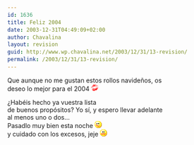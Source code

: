 ```yaml
---
id: 1636
title: Feliz 2004
date: 2003-12-31T04:49:09+02:00
author: Chavalina
layout: revision
guid: http://www.wp.chavalina.net/2003/12/31/13-revision/
permalink: /2003/12/31/13-revision/
---
```

<p align="left">
  Que aunque no me gustan estos rollos navide&ntilde;os, os<br /> deseo lo mejor para el 2004 <img src="/imagenes/emoticonos/beso.gif" alt="emo" />
</p>

<p align="left">
  &iquest;Hab&eacute;is hecho ya vuestra <span title="lista de buenos prop&oacute;sitos que no se piensa cumplir" class="anotacion">lista<br /> de buenos prop&oacute;sitos</span>? Yo s&iacute;, y espero llevar adelante<br /> al menos uno o dos&#8230;<br /> Pasadlo muy bien esta noche <img src="/imagenes/emoticonos/guino.gif" alt="emo" /><br /> y cuidado con los excesos, jeje <img src="/imagenes/emoticonos/asqueado.gif" alt="emo" />
</p>